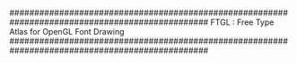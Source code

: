 ################################################################################################
			FTGL : Free Type Atlas for OpenGL Font Drawing
################################################################################################
